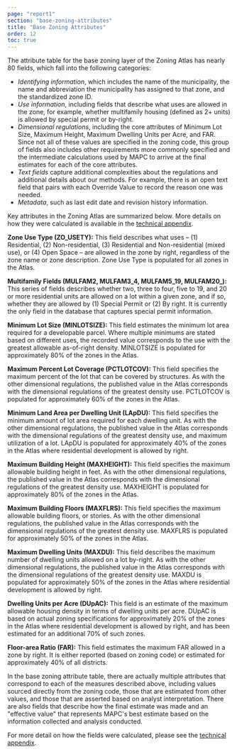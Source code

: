 ```yaml
---
page: "report1"
section: "base-zoning-attributes"
title: "Base Zoning Attributes"
order: 12
toc: true
---
```

The attribute table for the base zoning layer of the Zoning Atlas has nearly 80 fields, which fall into the following categories:

- *Identifying information*, which includes the name of the municipality, the name and abbreviation the municipality has assigned to that zone, and the standardized zone ID.
- *Use information*, including fields that describe what uses are allowed in the zone, for example, whether multifamily housing (defined as 2+ units) is allowed by special permit or by-right.
- *Dimensional regulations*, including the core attributes of Minimum Lot Size, Maximum Height, Maximum Dwelling Units per Acre, and FAR. Since not all of these values are specified in the zoning code, this group of fields also includes other requirements more commonly specified and the intermediate calculations used by MAPC to arrive at the final estimates for each of the core attributes.
- *Text fields* capture additional complexities about the regulations and additional details about our methods. For example, there is an open text field that pairs with each Override Value to record the reason one was needed.
- *Metadata*, such as last edit date and revision history information.

Key attributes in the Zoning Atlas are summarized below. More details on how they were calculated is available in the <a href="https://metropolitan-area-planning-counc.gitbook.io/zoning-atlas-appendix/" className="report-section__link">technical appendix</a>.

**Zone Use Type (ZO_USETY):** This field describes what uses – (1) Residential, (2) Non-residential, (3) Residential and Non-residential (mixed use), or (4) Open Space – are allowed in the zone by right, regardless of the zone name or zone description. Zone Use Type is populated for all zones in the Atlas.

**Multifamily Fields (MULFAM2, MULFAM3_4, MULFAM5_19, MULFAM20_):** This series of fields describes whether two, three to four, five to 19, and 20 or more residential units are allowed on a lot within a given zone, and if so, whether they are allowed by (1) Special Permit or (2) By right. It is currently the only field in the database that captures special permit information.

**Minimum Lot Size (MINLOTSIZE):** This field estimates the minimum lot area required for a developable parcel. Where multiple minimums are stated based on different uses, the recorded value corresponds to the use with the greatest allowable as-of-right density. MINLOTSIZE is populated for approximately 80% of the zones in the Atlas.

**Maximum Percent Lot Coverage (PCTLOTCOV):** This field specifies the maximum percent of the lot that can be covered by structures. As with the other dimensional regulations, the published value in the Atlas corresponds with the dimensional regulations of the greatest density use. PCTLOTCOV is populated for approximately 60% of the zones in the Atlas.

**Minimum Land Area per Dwelling Unit (LApDU):** This field specifies the minimum amount of lot area required for each dwelling unit. As with the other dimensional regulations, the published value in the Atlas corresponds with the dimensional regulations of the greatest density use, and maximum utilization of a lot. LApDU is populated for approximately 40% of the zones in the Atlas where residential development is allowed by right.

**Maximum Building Height (MAXHEIGHT):** This field specifies the maximum allowable building height in feet. As with the other dimensional regulations, the published value in the Atlas corresponds with the dimensional regulations of the greatest density use. MAXHEIGHT is populated for approximately 80% of the zones in the Atlas.

**Maximum Building Floors (MAXFLRS):** This field specifies the maximum allowable building floors, or stories. As with the other dimensional regulations, the published value in the Atlas corresponds with the dimensional regulations of the greatest density use. MAXFLRS is populated for approximately 50% of the zones in the Atlas.

**Maximum Dwelling Units (MAXDU):** This field describes the maximum number of dwelling units allowed on a lot by-right. As with the other dimensional regulations, the published value in the Atlas corresponds with the dimensional regulations of the greatest density use. MAXDU is populated for approximately 50% of the zones in the Atlas where residential development is allowed by right.

**Dwelling Units per Acre (DUpAC):** This field is an estimate of the maximum allowable housing density in terms of dwelling units per acre. DUpAC is based on actual zoning specifications for approximately 20% of the zones in the Atlas where residential development is allowed by right, and has been estimated for an additional 70% of such zones.

**Floor-area Ratio (FAR):** This field estimates the maximum FAR allowed in a zone by right. It is either reported (based on zoning code) or estimated for approximately 40% of all districts.

In the base zoning attribute table, there are actually multiple attributes that correspond to each of the measures described above, including values sourced directly from the zoning code, those that are estimated from other values, and those that are asserted based on analyst interpretation. There are also fields that describe how the final estimate was made and an "effective value" that represents MAPC's best estimate based on the information collected and analysis conducted.

For more detail on how the fields were calculated, please see the <a href="https://metropolitan-area-planning-counc.gitbook.io/zoning-atlas-appendix/" className="report-section__link">technical appendix</a>.